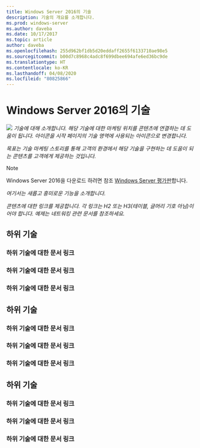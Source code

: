 ```yaml
---
title: Windows Server 2016의 기술
description: 기술의 개요를 소개합니다.
ms.prod: windows-server
ms.author: daveba
ms.date: 10/17/2017
ms.topic: article
author: daveba
ms.openlocfilehash: 255d962bf1db5d20eddaff2655f6133710ae98e5
ms.sourcegitcommit: b00d7c8968c4adc8f699dbee694afe6ed36bc9de
ms.translationtype: HT
ms.contentlocale: ko-KR
ms.lasthandoff: 04/08/2020
ms.locfileid: "80825866"
---
```

# <a name="technology-in-windows-server-2016"></a>Windows Server 2016의 기술 

<img src="media/6-networking.png" style='align:left'> *기술에 대해 소개합니다. 해당 기술에 대한 마케팅 위치를 콘텐츠에 연결하는 데 도움이 됩니다. 아이콘을 시작 페이지의 기술 영역에 사용되는 아이콘으로 변경합니다.*

*목표는 기술 마케팅 스토리를 통해 고객의 환경에서 해당 기술을 구현하는 데 도움이 되는 콘텐츠를 고객에게 제공하는 것입니다.*



>[!Note]
> Windows Server 2016을 다운로드 하려면 참조 [Windows Server 평가판](https://www.microsoft.com/evalcenter/evaluate-windows-server-2016)합니다.

*여기서는 새롭고 흥미로운 기능을 소개합니다.*

*콘텐츠에 대한 링크를 제공합니다. 각 링크는 H2 또는 H3(테이블, 글머리 기호 아님)이어야 합니다. 예제는 네트워킹 관련 문서를 참조하세요.*
## <a name="sub-technology"></a>하위 기술

### <a name="link-to-article-about-sub-technology"></a>하위 기술에 대한 문서 링크

### <a name="link-to-article-about-sub-technology"></a>하위 기술에 대한 문서 링크

### <a name="link-to-article-about-sub-technology"></a>하위 기술에 대한 문서 링크

## <a name="sub-technology"></a>하위 기술
    
### <a name="link-to-article-about-sub-technology"></a>하위 기술에 대한 문서 링크

### <a name="link-to-article-about-sub-technology"></a>하위 기술에 대한 문서 링크

### <a name="link-to-article-about-sub-technology"></a>하위 기술에 대한 문서 링크
## <a name="sub-technology"></a>하위 기술

### <a name="link-to-article-about-sub-technology"></a>하위 기술에 대한 문서 링크

### <a name="link-to-article-about-sub-technology"></a>하위 기술에 대한 문서 링크

### <a name="link-to-article-about-sub-technology"></a>하위 기술에 대한 문서 링크
    